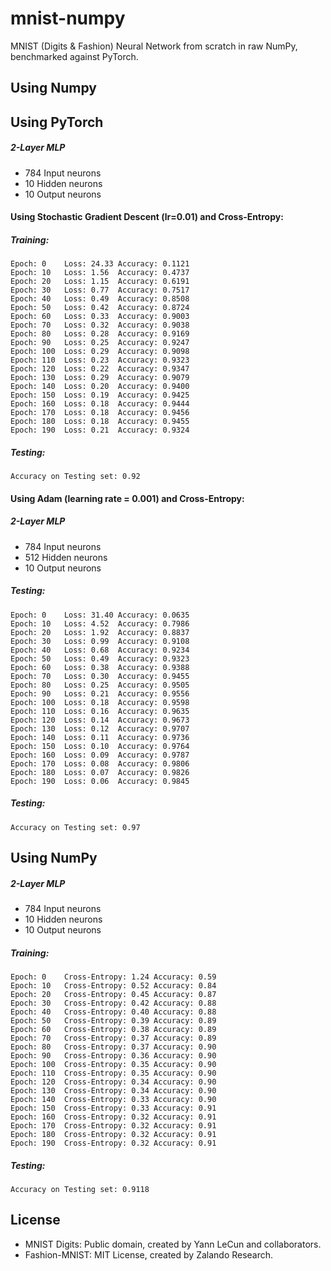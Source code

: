 # mnist-numpy
MNIST (Digits &amp; Fashion) Neural Network from scratch in raw NumPy, benchmarked against PyTorch.

## Using Numpy

## Using PyTorch

##### 2-Layer MLP
* 784 Input neurons
* 10 Hidden neurons
* 10 Output neurons

#### Using Stochastic Gradient Descent (lr=0.01) and Cross-Entropy:

##### Training:

```console
Epoch: 0	Loss: 24.33	Accuracy: 0.1121
Epoch: 10	Loss: 1.56	Accuracy: 0.4737
Epoch: 20	Loss: 1.15	Accuracy: 0.6191
Epoch: 30	Loss: 0.77	Accuracy: 0.7517
Epoch: 40	Loss: 0.49	Accuracy: 0.8508
Epoch: 50	Loss: 0.42	Accuracy: 0.8724
Epoch: 60	Loss: 0.33	Accuracy: 0.9003
Epoch: 70	Loss: 0.32	Accuracy: 0.9038
Epoch: 80	Loss: 0.28	Accuracy: 0.9169
Epoch: 90	Loss: 0.25	Accuracy: 0.9247
Epoch: 100	Loss: 0.29	Accuracy: 0.9098
Epoch: 110	Loss: 0.23	Accuracy: 0.9323
Epoch: 120	Loss: 0.22	Accuracy: 0.9347
Epoch: 130	Loss: 0.29	Accuracy: 0.9079
Epoch: 140	Loss: 0.20	Accuracy: 0.9400
Epoch: 150	Loss: 0.19	Accuracy: 0.9425
Epoch: 160	Loss: 0.18	Accuracy: 0.9444
Epoch: 170	Loss: 0.18	Accuracy: 0.9456
Epoch: 180	Loss: 0.18	Accuracy: 0.9455
Epoch: 190	Loss: 0.21	Accuracy: 0.9324
```

##### Testing:

```console
Accuracy on Testing set: 0.92
```


#### Using Adam (learning rate = 0.001) and Cross-Entropy:

##### 2-Layer MLP
* 784 Input neurons
* 512 Hidden neurons
* 10 Output neurons

##### Testing:

```console
Epoch: 0	Loss: 31.40	Accuracy: 0.0635
Epoch: 10	Loss: 4.52	Accuracy: 0.7986
Epoch: 20	Loss: 1.92	Accuracy: 0.8837
Epoch: 30	Loss: 0.99	Accuracy: 0.9108
Epoch: 40	Loss: 0.68	Accuracy: 0.9234
Epoch: 50	Loss: 0.49	Accuracy: 0.9323
Epoch: 60	Loss: 0.38	Accuracy: 0.9388
Epoch: 70	Loss: 0.30	Accuracy: 0.9455
Epoch: 80	Loss: 0.25	Accuracy: 0.9505
Epoch: 90	Loss: 0.21	Accuracy: 0.9556
Epoch: 100	Loss: 0.18	Accuracy: 0.9598
Epoch: 110	Loss: 0.16	Accuracy: 0.9635
Epoch: 120	Loss: 0.14	Accuracy: 0.9673
Epoch: 130	Loss: 0.12	Accuracy: 0.9707
Epoch: 140	Loss: 0.11	Accuracy: 0.9736
Epoch: 150	Loss: 0.10	Accuracy: 0.9764
Epoch: 160	Loss: 0.09	Accuracy: 0.9787
Epoch: 170	Loss: 0.08	Accuracy: 0.9806
Epoch: 180	Loss: 0.07	Accuracy: 0.9826
Epoch: 190	Loss: 0.06	Accuracy: 0.9845
```

##### Testing:

```console
Accuracy on Testing set: 0.97
```

## Using NumPy

##### 2-Layer MLP
* 784 Input neurons
* 10 Hidden neurons
* 10 Output neurons


##### Training:
```console
Epoch: 0	Cross-Entropy: 1.24	Accuracy: 0.59
Epoch: 10	Cross-Entropy: 0.52	Accuracy: 0.84
Epoch: 20	Cross-Entropy: 0.45	Accuracy: 0.87
Epoch: 30	Cross-Entropy: 0.42	Accuracy: 0.88
Epoch: 40	Cross-Entropy: 0.40	Accuracy: 0.88
Epoch: 50	Cross-Entropy: 0.39	Accuracy: 0.89
Epoch: 60	Cross-Entropy: 0.38	Accuracy: 0.89
Epoch: 70	Cross-Entropy: 0.37	Accuracy: 0.89
Epoch: 80	Cross-Entropy: 0.37	Accuracy: 0.90
Epoch: 90	Cross-Entropy: 0.36	Accuracy: 0.90
Epoch: 100	Cross-Entropy: 0.35	Accuracy: 0.90
Epoch: 110	Cross-Entropy: 0.35	Accuracy: 0.90
Epoch: 120	Cross-Entropy: 0.34	Accuracy: 0.90
Epoch: 130	Cross-Entropy: 0.34	Accuracy: 0.90
Epoch: 140	Cross-Entropy: 0.33	Accuracy: 0.90
Epoch: 150	Cross-Entropy: 0.33	Accuracy: 0.91
Epoch: 160	Cross-Entropy: 0.32	Accuracy: 0.91
Epoch: 170	Cross-Entropy: 0.32	Accuracy: 0.91
Epoch: 180	Cross-Entropy: 0.32	Accuracy: 0.91
Epoch: 190	Cross-Entropy: 0.32	Accuracy: 0.91
```

##### Testing:

```console
Accuracy on Testing set: 0.9118
```

## License
* MNIST Digits: Public domain, created by Yann LeCun and collaborators.
* Fashion-MNIST: MIT License, created by Zalando Research.